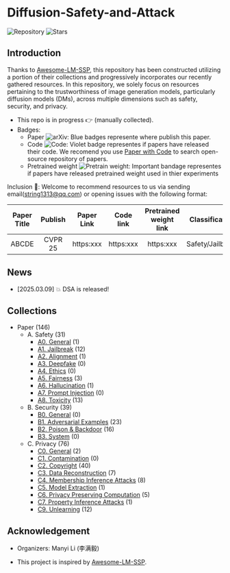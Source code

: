 # Diffusion-Safety-and-Attack 

![Repository](https://img.shields.io/badge/Advancement-DSA-red)
![Stars](https://img.shields.io/github/stars/ManyiLee/Diffusion-Safety-and-Attack)

## Introduction 
Thanks to [Awesome-LM-SSP](https://github.com/ThuCCSLab/Awesome-LM-SSP), this repository has been constructed utilizing a portion of their collections and progressively incorporates our recently gathered resources. In this repository, we solely focus on resources pertaining to the trustworthiness of image generation models, particularly diffusion models (DMs), across multiple dimensions such as safety, security, and privacy.

- This repo is in progress :point_right: (manually collected).
- Badges: 
    - Paper ![arXiv](https://img.shields.io/badge/arXiv-blue): Blue badges represente where publish this paper.
    - Code ![Code](https://img.shields.io/badge/Code-violet): Violet badge representes if papers have released their code. We recomend you use [Paper with Code](https://paperswithcode.com/) to search open-source repository of papers.
    - Pretrained weight ![Pretrain weight](https://img.shields.io/badge/Pretrain%20weight-important): Important bandage representes if papers have released pretrained weight used in thier experiments

Inclusion :email:: Welcome to recommend resources to us via sending email(string1313@qq.com) or opening issues with the following format: 

| Paper Title | Publish | Paper Link  | Code link | Pretrained weight link |Classification | Further Comments | 
| :----: | :----: | :----: | :----: | :----: | :----: | :----: |
| ABCDE | CVPR 25 | https:xxx | https:xxx  |  https:xxx | Safety/Jailbreak | Benchmark| 

## News
- [2025.03.09] :boom: DSA is released!

## Collections
- Paper (146)
    - A. Safety (31)
        - [A0. General](Safety/General.md) (1)
        - [A1. Jailbreak](Safety/JailBreak.md) (12)
        - [A2. Alignment](Safety/Alignment.md) (1)
        - [A3. Deepfake](Safety/Deepfake.md) (0)
        - [A4. Ethics](Safety/Ethics.md) (0)
        - [A5. Fairness](Safety/Fairness.md) (3)
        - [A6. Hallucination](Safety/Hallucination.md) (1)
        - [A7. Prompt Injection](Safety/Prompt_injection.md) (0)
        - [A8. Toxicity](Safety/Toxicity.md) (13)
    - B. Security (39)
        - [B0. General](Security/General.md) (0)
        - [B1. Adversarial Examples](Security/Adversarial_examples.md) (23)
        - [B2. Poison & Backdoor](Security/Poison_&_backdoor.md) (16)
        - [B3. System](Security/System.md) (0)
    - C. Privacy (76)
        - [C0. General](Privacy/General.md) (2)
        - [C1. Contamination](Privacy/Contamination.md) (0)
        - [C2. Copyright](Privacy/Copyright.md) (40)
        - [C3. Data Reconstruction](Privacy/Data_reconstruction.md) (7)
        - [C4. Membership Inference Attacks](Privacy/Membership_inference_attacks.md) (8)
        - [C5. Model Extraction](Privacy/Model_extraction.md) (1)
        - [C6. Privacy Preserving Computation](Privacy/Privacy_preserving_computation.md) (5)
        - [C7. Property Inference Attacks](Privacy/Property_inference_attacks.md) (1)
        - [C9. Unlearning](Privacy/Unlearning.md) (12)

## Acknowledgement

- Organizers: Manyi Li (李满毅)

- This project is inspired by [Awesome-LM-SSP](https://github.com/ThuCCSLab/Awesome-LM-SSP).
